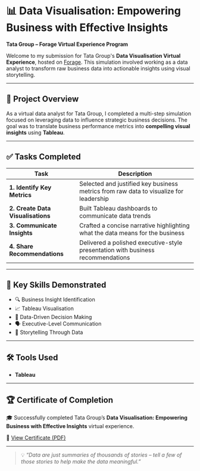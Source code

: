 # 📊 Data Visualisation: Empowering Business with Effective Insights  
**Tata Group – Forage Virtual Experience Program**

Welcome to my submission for Tata Group's **Data Visualisation Virtual Experience**, hosted on [Forage](https://www.theforage.com/). This simulation involved working as a data analyst to transform raw business data into actionable insights using visual storytelling.

---

## 🚀 Project Overview

As a virtual data analyst for Tata Group, I completed a multi-step simulation focused on leveraging data to influence strategic business decisions. The goal was to translate business performance metrics into **compelling visual insights** using **Tableau**.

---

## ✅ Tasks Completed

| Task | Description |
|------|-------------|
| **1. Identify Key Metrics** | Selected and justified key business metrics from raw data to visualize for leadership |
| **2. Create Data Visualisations** | Built Tableau dashboards to communicate data trends |
| **3. Communicate Insights** | Crafted a concise narrative highlighting what the data means for the business |
| **4. Share Recommendations** | Delivered a polished executive-style presentation with business recommendations |

---

## 🧠 Key Skills Demonstrated

- 🔍 Business Insight Identification  
- 📈 Tableau Visualisation
- 🎯 Data-Driven Decision Making  
- 🗣️ Executive-Level Communication  
- 🧾 Storytelling Through Data

---

## 🛠 Tools Used

- **Tableau**

---


## 🏆 Certificate of Completion

🎓 Successfully completed Tata Group’s **Data Visualisation: Empowering Business with Effective Insights** virtual experience.

📄 [View Certificate (PDF)](https://forage-uploads-prod.s3.amazonaws.com/completion-certificates/ifobHAoMjQs9s6bKS/MyXvBcppsW2FkNYCX_ifobHAoMjQs9s6bKS_bvwLp5LS6yMxZ9MZN_1749686492675_completion_certificate.pdf)

---

> 💡 *“Data are just summaries of thousands of stories – tell a few of those stories to help make the data meaningful.”*  

